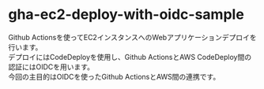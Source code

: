 # gha-ec2-deploy-with-oidc-sample

Github Actionsを使ってEC2インスタンスへのWebアプリケーションデプロイを行います。  
デプロイにはCodeDeployを使用し、Github ActionsとAWS CodeDeploy間の認証にはOIDCを用います。  
今回の主目的はOIDCを使ったGithub ActionsとAWS間の連携です。
